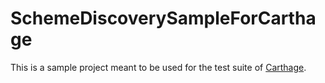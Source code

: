 # SchemeDiscoverySampleForCarthage

This is a sample project meant to be used for the test suite of [Carthage](https://github.com/Carthage/Carthage).
